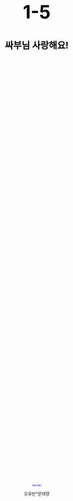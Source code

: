 <html>
  <head>
    <title>1-5</title>
    <meta charset="utf-8">
    <style>
      h1{
        color:black;
      }
      .qt{
       color:black;
      }
      a{
        text-decoration:none;
        color: sky blue;
      }
      body{
        text-align:center;
      }
      h2{
        font-size:60px;
      }
      h3{
        font-size:30px;
      }
      h4{
        font-size:5px;
        color:blue;
      }
      .1-5{
      font-size:25px;
      color:red;
      }
    </style>
  </head>
  <body>
   <p><center><h2 class=qt>1-5<a href="https://ko.dict.naver.com/#/entry/koko/909fa2a4a8e24279a3e328829e7b5864" target="_blank"></a></h2></center></p>
  <p><center><h3 class=qt>싸부님 사랑해요!</h3></center></p>
    <p>&nbsp;</p>
    <p>&nbsp;</p>
    <p>&nbsp;</p>
    <p>&nbsp;</p>
    <p>&nbsp;</p>
    <p>&nbsp;</p>
    <p>&nbsp;</p>
    <p>&nbsp;</p>
    <p>&nbsp;</p>
    <p>&nbsp;</p>
    <p>&nbsp;</p>
    <p>&nbsp;</p>  
    <p>&nbsp;</p>
    <p>&nbsp;</p>
    <p>&nbsp;</p>
    <p>&nbsp;</p>
    <p>&nbsp;</p>
    <p>&nbsp;</p>
    <p>&nbsp;</p>
    <p>&nbsp;</p>
    <p>&nbsp;</p>
    <p>&nbsp;</p>
    <p>&nbsp;</p>
    <p>&nbsp;</p>
    <p>&nbsp;</p>
    <p>&nbsp;</p>
    <p>&nbsp;</p>
    <p>&nbsp;</p>
    <p>&nbsp;</p>
    <p>&nbsp;</p>
    <p>&nbsp;</p>
    <p>&nbsp;</p>
    <p>&nbsp;</p>
    <p>&nbsp;</p>
    <p>&nbsp;</p>  
    <p>&nbsp;</p>
    <p>&nbsp;</p>
    <p>&nbsp;</p>
    <p>&nbsp;</p>
    <p>&nbsp;</p>
    <p>&nbsp;</p>
    <p>&nbsp;</p>
    <p>&nbsp;</p>
    <p>&nbsp;</p>
    <p>&nbsp;</p>
    <p><center><h4>민초는 맛있다</h4></center></p>
    <p class=1-5>오유빈*문태영</p>
  </body>
</html>
